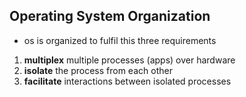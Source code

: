 ## Operating System Organization

- os is organized to fulfil this three requirements
1. __multiplex__ multiple processes (apps) over hardware
2. __isolate__ the process from each other
3. __facilitate__ interactions between isolated processes
